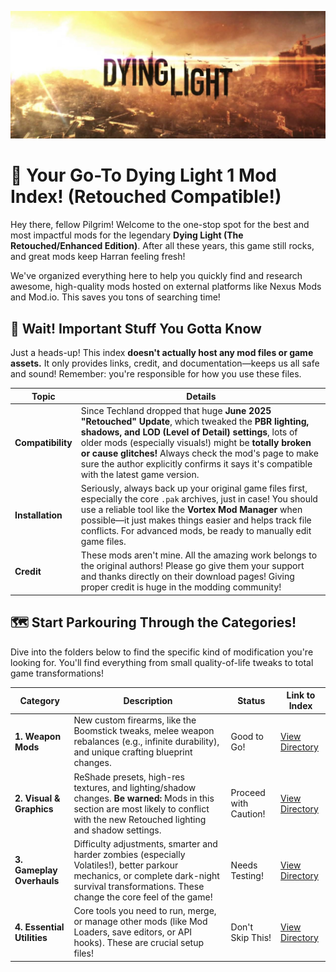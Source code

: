 ![Dying Light Mod Banner](./assets/DL.jpg)

# 🧟 Your Go-To Dying Light 1 Mod Index! (Retouched Compatible!)

Hey there, fellow Pilgrim! Welcome to the one-stop spot for the best and most impactful mods for the legendary **Dying Light (The Retouched/Enhanced Edition)**. After all these years, this game still rocks, and great mods keep Harran feeling fresh!

We've organized everything here to help you quickly find and research awesome, high-quality mods hosted on external platforms like Nexus Mods and Mod.io. This saves you tons of searching time!

## 🚨 Wait! Important Stuff You Gotta Know

Just a heads-up! This index **doesn't actually host any mod files or game assets.** It only provides links, credit, and documentation—keeps us all safe and sound! Remember: you're responsible for how you use these files.

| **Topic** | **Details** | 
 | ----- | ----- | 
| **Compatibility** | Since Techland dropped that huge **June 2025 "Retouched" Update**, which tweaked the **PBR lighting, shadows, and LOD (Level of Detail) settings**, lots of older mods (especially visuals!) might be **totally broken or cause glitches!** Always check the mod's page to make sure the author explicitly confirms it says it's compatible with the latest game version. | 
| **Installation** | Seriously, always back up your original game files first, especially the core `.pak` archives, just in case! You should use a reliable tool like the **Vortex Mod Manager** when possible—it just makes things easier and helps track file conflicts. For advanced mods, be ready to manually edit game files. | 
| **Credit** | These mods aren't mine. All the amazing work belongs to the original authors! Please go give them your support and thanks directly on their download pages! Giving proper credit is huge in the modding community! | 

## 🗺️ Start Parkouring Through the Categories!

Dive into the folders below to find the specific kind of modification you're looking for. You'll find everything from small quality-of-life tweaks to total game transformations!

| **Category** | **Description** | **Status** | **Link to Index** | 
 | ----- | ----- | ----- | ----- | 
| **1. Weapon Mods** | New custom firearms, like the Boomstick tweaks, melee weapon rebalances (e.g., infinite durability), and unique crafting blueprint changes. | Good to Go! | [View Directory](./1_Weapon_Mods/README.md) | 
| **2. Visual & Graphics** | ReShade presets, high-res textures, and lighting/shadow changes. **Be warned:** Mods in this section are most likely to conflict with the new Retouched lighting and shadow settings. | Proceed with Caution! | [View Directory](./2_Visual_and_Immersion_Mods/README.md) | 
| **3. Gameplay Overhauls** | Difficulty adjustments, smarter and harder zombies (especially Volatiles!), better parkour mechanics, or complete dark-night survival transformations. These change the core feel of the game! | Needs Testing! | [View Directory](./3_Gameplay_Overhauls/README.md) | 
| **4. Essential Utilities** | Core tools you need to run, merge, or manage other mods (like Mod Loaders, save editors, or API hooks). These are crucial setup files! | Don't Skip This! | [View Directory](./4_Essential_Utilities/README.md) |
